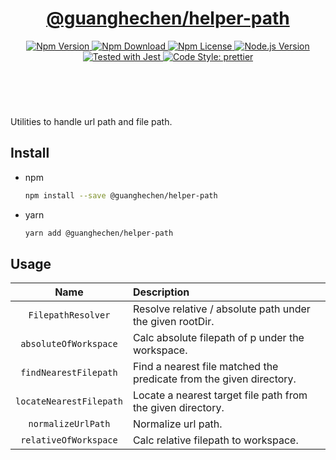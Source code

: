 <header>
  <h1 align="center">
    <a href="https://github.com/guanghechen/node-scaffolds/tree/@guanghechen/helper-path@5.0.5/packages/helper-path#readme">@guanghechen/helper-path</a>
  </h1>
  <div align="center">
    <a href="https://www.npmjs.com/package/@guanghechen/helper-path">
      <img
        alt="Npm Version"
        src="https://img.shields.io/npm/v/@guanghechen/helper-path.svg"
      />
    </a>
    <a href="https://www.npmjs.com/package/@guanghechen/helper-path">
      <img
        alt="Npm Download"
        src="https://img.shields.io/npm/dm/@guanghechen/helper-path.svg"
      />
    </a>
    <a href="https://www.npmjs.com/package/@guanghechen/helper-path">
      <img
        alt="Npm License"
        src="https://img.shields.io/npm/l/@guanghechen/helper-path.svg"
      />
    </a>
    <a href="https://github.com/nodejs/node">
      <img
        alt="Node.js Version"
        src="https://img.shields.io/node/v/@guanghechen/helper-path"
      />
    </a>
    <a href="https://github.com/facebook/jest">
      <img
        alt="Tested with Jest"
        src="https://img.shields.io/badge/tested_with-jest-9c465e.svg"
      />
    </a>
    <a href="https://github.com/prettier/prettier">
      <img
        alt="Code Style: prettier"
        src="https://img.shields.io/badge/code_style-prettier-ff69b4.svg?style=flat-square"
      />
    </a>
  </div>
</header>
<br/>

Utilities to handle url path and file path.


## Install

* npm

  ```bash
  npm install --save @guanghechen/helper-path
  ```

* yarn

  ```bash
  yarn add @guanghechen/helper-path
  ```

## Usage

Name                    | Description
:----------------------:|:----------------------------------------------------------------
`FilepathResolver`      | Resolve relative / absolute path under the given rootDir.
`absoluteOfWorkspace`   | Calc absolute filepath of p under the workspace.
`findNearestFilepath`   | Find a nearest file matched the predicate from the given directory.
`locateNearestFilepath` | Locate a nearest target file path from the given directory.
`normalizeUrlPath`      | Normalize url path.
`relativeOfWorkspace`   | Calc relative filepath to workspace.


[homepage]: https://github.com/guanghechen/node-scaffolds/tree/@guanghechen/helper-path@5.0.5/packages/helper-path#readme
